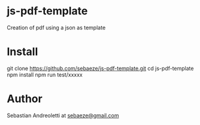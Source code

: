 # js-pdf-template

Creation of pdf using a json as template

# Install


git clone https://github.com/sebaeze/js-pdf-template.git
cd js-pdf-template
npm install
npm run test/xxxxx

# Author

Sebastian Andreoletti at <a href="mailto:sebaeze@gmail.com">sebaeze@gmail.com</a>
